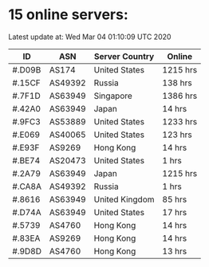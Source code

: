# 15 online servers:

Latest update at: Wed Mar 04 01:10:09 UTC 2020

| ID | ASN | Server Country | Online |
| -- | --- | -------------- | ------ |
| #.D09B | AS174 | United States | 1215 hrs |
| #.15CF | AS49392 | Russia | 138 hrs |
| #.7F1D | AS63949 | Singapore | 1386 hrs |
| #.42A0 | AS63949 | Japan | 14 hrs |
| #.9FC3 | AS53889 | United States | 1233 hrs |
| #.E069 | AS40065 | United States | 123 hrs |
| #.E93F | AS9269 | Hong Kong | 14 hrs |
| #.BE74 | AS20473 | United States | 1 hrs |
| #.2A79 | AS63949 | Japan | 1215 hrs |
| #.CA8A | AS49392 | Russia | 1 hrs |
| #.8616 | AS63949 | United Kingdom | 85 hrs |
| #.D74A | AS63949 | United States | 17 hrs |
| #.5739 | AS4760 | Hong Kong | 14 hrs |
| #.83EA | AS9269 | Hong Kong | 14 hrs |
| #.9D8D | AS4760 | Hong Kong | 13 hrs |

